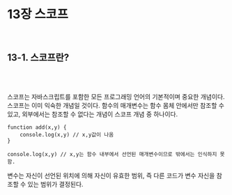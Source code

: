 # 13장 스코프
<br>

## 13-1. 스코프란?

<br>
<br>

스코프는 자바스크립트를 포함한 모든 프로그래밍 언어의 기본적이며 중요한 개념이다.
<br>
스코프는 이미 익숙한 개념일 것이다. 함수의 매개변수는 함수 몸체 안에서만 참조할 수 있고, 외부에서는 참조할 수 없다는 개념이 스코프 개념 중 하나이다.

```
function add(x,y) {
    console.log(x,y) // x,y값이 나옴
}

console.log(x,y) // x,y는 함수 내부에서 선언된 매개변수이므로 밖에서는 인식하지 못함.
```

변수는 자신이 선언된 위치에 의해 자신이 유효한 범위, 즉 다른 코드가 변수 자신을 참조할 수 있는 범위가 결정된다.
